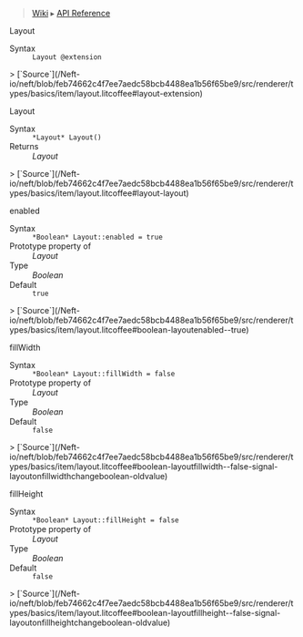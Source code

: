 > [Wiki](Home) ▸ [API Reference](API-Reference)

Layout
<dl><dt>Syntax</dt><dd><code>Layout @extension</code></dd></dl>
> [`Source`](/Neft-io/neft/blob/feb74662c4f7ee7aedc58bcb4488ea1b56f65be9/src/renderer/types/basics/item/layout.litcoffee#layout-extension)

Layout
<dl><dt>Syntax</dt><dd><code>&#x2A;Layout&#x2A; Layout()</code></dd><dt>Returns</dt><dd><i>Layout</i></dd></dl>
> [`Source`](/Neft-io/neft/blob/feb74662c4f7ee7aedc58bcb4488ea1b56f65be9/src/renderer/types/basics/item/layout.litcoffee#layout-layout)

enabled
<dl><dt>Syntax</dt><dd><code>&#x2A;Boolean&#x2A; Layout::enabled = true</code></dd><dt>Prototype property of</dt><dd><i>Layout</i></dd><dt>Type</dt><dd><i>Boolean</i></dd><dt>Default</dt><dd><code>true</code></dd></dl>
> [`Source`](/Neft-io/neft/blob/feb74662c4f7ee7aedc58bcb4488ea1b56f65be9/src/renderer/types/basics/item/layout.litcoffee#boolean-layoutenabled--true)

fillWidth
<dl><dt>Syntax</dt><dd><code>&#x2A;Boolean&#x2A; Layout::fillWidth = false</code></dd><dt>Prototype property of</dt><dd><i>Layout</i></dd><dt>Type</dt><dd><i>Boolean</i></dd><dt>Default</dt><dd><code>false</code></dd></dl>
> [`Source`](/Neft-io/neft/blob/feb74662c4f7ee7aedc58bcb4488ea1b56f65be9/src/renderer/types/basics/item/layout.litcoffee#boolean-layoutfillwidth--false-signal-layoutonfillwidthchangeboolean-oldvalue)

fillHeight
<dl><dt>Syntax</dt><dd><code>&#x2A;Boolean&#x2A; Layout::fillHeight = false</code></dd><dt>Prototype property of</dt><dd><i>Layout</i></dd><dt>Type</dt><dd><i>Boolean</i></dd><dt>Default</dt><dd><code>false</code></dd></dl>
> [`Source`](/Neft-io/neft/blob/feb74662c4f7ee7aedc58bcb4488ea1b56f65be9/src/renderer/types/basics/item/layout.litcoffee#boolean-layoutfillheight--false-signal-layoutonfillheightchangeboolean-oldvalue)

